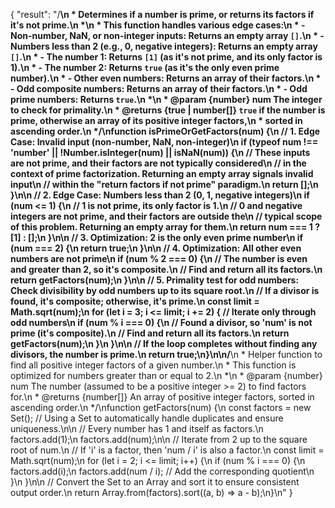 {
    "result": "/**\n * Determines if a number is prime, or returns its factors if it's not prime.\n *\n * This function handles various edge cases:\n * - Non-number, NaN, or non-integer inputs: Returns an empty array `[]`.\n * - Numbers less than 2 (e.g., 0, negative integers): Returns an empty array `[]`.\n * - The number 1: Returns `[1]` (as it's not prime, and its only factor is 1).\n * - The number 2: Returns `true` (as it's the only even prime number).\n * - Other even numbers: Returns an array of their factors.\n * - Odd composite numbers: Returns an array of their factors.\n * - Odd prime numbers: Returns `true`.\n *\n * @param {number} num The integer to check for primality.\n * @returns {true | number[]} `true` if the number is prime, otherwise an array of its positive integer factors,\n *                             sorted in ascending order.\n */\nfunction isPrimeOrGetFactors(num) {\n    // 1. Edge Case: Invalid input (non-number, NaN, non-integer)\n    if (typeof num !== 'number' || !Number.isInteger(num) || isNaN(num)) {\n        // These inputs are not prime, and their factors are not typically considered\n        // in the context of prime factorization. Returning an empty array signals invalid input\n        // within the \"return factors if not prime\" paradigm.\n        return [];\n    }\n\n    // 2. Edge Case: Numbers less than 2 (0, 1, negative integers)\n    if (num <= 1) {\n        // 1 is not prime, its only factor is 1.\n        // 0 and negative integers are not prime, and their factors are outside the\n        // typical scope of this problem. Returning an empty array for them.\n        return num === 1 ? [1] : [];\n    }\n\n    // 3. Optimization: 2 is the only even prime number\n    if (num === 2) {\n        return true;\n    }\n\n    // 4. Optimization: All other even numbers are not prime\n    if (num % 2 === 0) {\n        // The number is even and greater than 2, so it's composite.\n        // Find and return all its factors.\n        return getFactors(num);\n    }\n\n    // 5. Primality test for odd numbers: Check divisibility by odd numbers up to its square root.\n    // If a divisor is found, it's composite; otherwise, it's prime.\n    const limit = Math.sqrt(num);\n    for (let i = 3; i <= limit; i += 2) { // Iterate only through odd numbers\n        if (num % i === 0) {\n            // Found a divisor, so 'num' is not prime (it's composite).\n            // Find and return all its factors.\n            return getFactors(num);\n        }\n    }\n\n    // If the loop completes without finding any divisors, the number is prime.\n    return true;\n}\n\n/**\n * Helper function to find all positive integer factors of a given number.\n * This function is optimized for numbers greater than or equal to 2.\n *\n * @param {number} num The number (assumed to be a positive integer >= 2) to find factors for.\n * @returns {number[]} An array of positive integer factors, sorted in ascending order.\n */\nfunction getFactors(num) {\n    const factors = new Set(); // Using a Set to automatically handle duplicates and ensure uniqueness.\n\n    // Every number has 1 and itself as factors.\n    factors.add(1);\n    factors.add(num);\n\n    // Iterate from 2 up to the square root of num.\n    // If 'i' is a factor, then 'num / i' is also a factor.\n    const limit = Math.sqrt(num);\n    for (let i = 2; i <= limit; i++) {\n        if (num % i === 0) {\n            factors.add(i);\n            factors.add(num / i); // Add the corresponding quotient\n        }\n    }\n\n    // Convert the Set to an Array and sort it to ensure consistent output order.\n    return Array.from(factors).sort((a, b) => a - b);\n}\n"
}